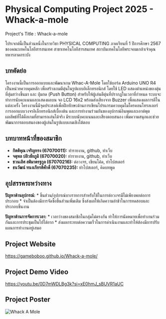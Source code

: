 # Physical Computing Project 2025 - Whack-a-mole
Project's Title : Whack-a-mole


โปรเจกต์นี้เป็นส่วนหนึ่งในรายวิชา PHYSICAL COMPUTING ภาคเรียนที่ 1 ปีการศึกษา 2567 ของคณะเทคโนโลยีสารสนเทศ สาขาเทคโนโลยีสารสนเทศ สถาบันเทคโนโลยีพระจอมเกล้าเจ้าคุณทหารลาดกระบัง


## บทคัดย่อ
  โครงงานนี้เป็นการออกแบบและพัฒนาเกม Whac-A-Mole โดยใช้บอร์ด Arduino UNO R4 เป็นหน่วยควบคุมหลัก เพื่อสร้างเกมตีตุ่นในรูปแบบอิเล็กทรอนิกส์ โดยใช้ LED แสดงตำแหน่งของตุ่นที่สุ่มสว่างขึ้นมา และ ปุ่มกด (Push Button) สำหรับให้ผู้เล่นตีตุ่นที่ปรากฏในเวลาที่กำหนด ระบบจะทำการนับคะแนนและแสดงผลบน จอ LCD 16x2 พร้อมส่งเสียงจาก Buzzer เพื่อแสดงผลการตีในแต่ละครั้ง โครงงานนี้มีจุดประสงค์เพื่อฝึกทักษะด้านการเขียนโปรแกรมควบคุมไมโครคอนโทรลเลอร์ การออกแบบวงจรอิเล็กทรอนิกส์เบื้องต้น และการทำงานร่วมกันของอุปกรณ์อินพุตและเอาต์พุต ผลลัพธ์ที่ได้คือเกมที่สามารถเล่นได้จริง มีระบบนับคะแนนและเสียงตอบสนอง เพิ่มความสนุกและช่วยพัฒนาการตอบสนองของผู้เล่นในรูปแบบเกมเชิงโต้ตอบ


## บทบาทหน้าที่ของสมาชิก

* **กิตติคุณ เจริญทรง (67070011):** ทำรายงาน, github, ทำเว็บ
* **จตุพล ปลิวชัยภูมิ (67070020):** ทำรายงาน, github, ทำเว็บ
* **ชวนเลิศ สติมาตรฐกูล (67070216):** ต่อวงจร, เขียนโค้ด, ทำโปสเตอร์
* **ธนวัฒน์ ทนงเกียรติศักดิ์ (67070235):** ทำโปสเตอร์, คิดบทพูด


## อุปสรรคระหว่างทาง

 **ปัญหาด้านอุปกรณ์:**
    * ชิ้นส่วน/อุปกรณ์บางรายการสำหรับใช้ในการต่อวงจรมีไม่เพียงพอต่อการประกอบ
    * จำเป็นต้องมีการจัดซื้อชิ้นส่วนเพิ่มเติม ซึ่งส่งผลให้เกิดความล่าช้าในการทดสอบและประกอบชิ้นงาน

**ปัญหาด้านการจัดการเวลา:**
    * เวลาว่างของสมาชิกในกลุ่มไม่ตรงกัน ทำให้การนัดหมายเพื่อทำงานร่วมกันและการประชุมเป็นไปได้ยาก
    * ส่งผลกระทบต่อความเร็วในการดำเนินงานและทำให้ต้องมีการปรับแผนการทำงานอยู่เสมอ


## Project Website
https://gameboboo.github.io/Whack-a-mole/


## Project Demo Video
https://youtu.be/0D7mWDLBg3k?si=xE0hmJ_sBUVR1aUC


## Project Poster
![Whack A Mole](source/A1.png)
